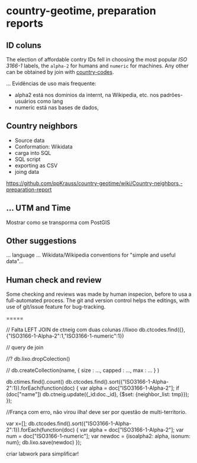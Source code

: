 # country-geotime, preparation reports

## ID coluns
The election of affordable contry IDs fell in choosing the most popular *ISO 3166-1* labels, the `alpha-2`  for humans and `numeric` for machines. Any other can be obtained by join with [country-codes](https://github.com/datasets/country-codes).

... Evidências de uso mais frequente:
* alpha2 está nos dominios da internt, na Wikipedia, etc. nos padrões-usuários como lang
* numeric está nas bases de dados, 

## Country neighbors
* Source data
* Conformation: Wikidata 
* carga into SQL
* SQL script
* exporting as CSV
* joing data 

https://github.com/ppKrauss/country-geotime/wiki/Country-neighbors,-preparation-report



## ... UTM and Time
Mostrar como se transporma com PostGIS 


## Other suggestions
... language ...  Wikidata/Wikipedia conventions for "simple and useful data"... 



## Human check and review
Some checking and reviews was made by human inspecion, before to usa a full-automated process. The git and version control helps the editings, with use of git/issue feature for bug-tracking.






=====


//  Falta LEFT JOIN de ctneig com duas colunas 
//lixoo db.ctcodes.find({},{"ISO3166-1-Alpha-2":1,"ISO3166-1-numeric":1})

// query de join

//? db.lixo.dropColection()

//	db.createCollection(name, { size : ..., capped : ..., max : ... } )

db.ctimes.find().count()
db.ctcodes.find().sort({"ISO3166-1-Alpha-2":1}).forEach(function(doc) {
		var alpha = doc["ISO3166-1-Alpha-2"];
		if (doc["name"])
		db.ctneig.update({_id:doc._id}, {$set: {neighbor_list: tmp}});
});


//França com erro, não virou ilha!  deve ser por questão de multi-territorio.



var x=[];
db.ctcodes.find().sort({"ISO3166-1-Alpha-2":1}).forEach(function(doc) {
		var alpha = doc["ISO3166-1-Alpha-2"];
		var num  =  doc["ISO3166-1-numeric"];
		var newdoc = {isoalpha2: alpha, isonum: num};
		db.lixo.save(newdoc)
});



criar labwork para simplificar!
